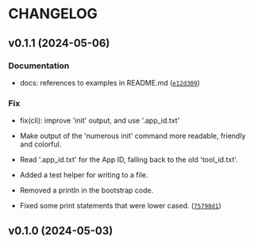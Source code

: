 # CHANGELOG



## v0.1.1 (2024-05-06)

### Documentation

* docs: references to examples in README.md ([`e12d309`](https://github.com/numerous-com/numerous-sdk/commit/e12d30997ce6683708dfa1af326d625cc9583119))

### Fix

* fix(cli): improve &#39;init&#39; output, and use &#39;.app_id.txt&#39;

* Make output of the &#39;numerous init&#39; command more readable, friendly and colorful.
* Read &#39;.app_id.txt&#39; for the App ID, falling back to the old &#39;tool_id.txt&#39;.
* Added a test helper for writing to a file.
* Removed a println in the bootstrap code.
* Fixed some print statements that were lower cased. ([`75798d1`](https://github.com/numerous-com/numerous-sdk/commit/75798d1827eeba9dc797057e05db867523d78af7))


## v0.1.0 (2024-05-03)
